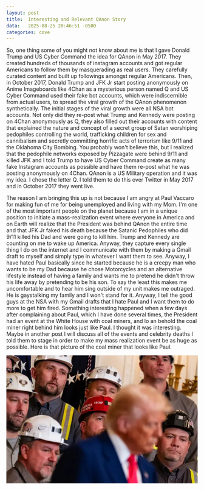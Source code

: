 ```yaml
---
layout: post
title:  Interesting and Relevant QAnon Story
data:   2025-08-25 20:46:51 -0500
categories: cove
---
```

So, one thing some of you might not know about me is that I gave Donald Trump and US Cyber Command the idea for QAnon in May 2017. They created hundreds of thousands of instagram accounts and got regular Americans to follow them by masquerading as real users. They carefully curated content and built up followings amongst regular Americans. Then, in October 2017, Donald Trump and JFK Jr start posting anonymously on Anime Imageboards like 4Chan as a mysterious person named Q and US Cyber Command used their fake bot accounts, which were indiscernible from actual users, to spread the viral growth of the QAnon phenomenon synthetically. The initial stages of the viral growth were all NSA bot accounts. Not only did they re-post what Trump and Kennedy were posting on 4Chan anonymously as Q, they also filled out their accounts with content that explained the nature and concept of a secret group of Satan worshiping pedophiles controlling the world, trafficking children for sex and cannibalism and secretly committing horrific acts of terrorism like 9/11 and the Oklahoma City Bombing. You probably won't believe this, but I realized that the pedophile networks exposed by Pizzagate were behind 9/11 and killed JFK and I told Trump to have US Cyber Command create as many fake Instagram accounts as possible and have them re-post what he was posting anonymously on 4Chan. QAnon is a US Military operation and it was my idea. I chose the letter Q. I told them to do this over Twitter in May 2017 and in October 2017 they went live.

The reason I am bringing this up is not because I am angry at Paul Vaccaro for making fun of me for being unemployed and living with my Mom. I'm one of the most important people on the planet because I am in a unique position to initiate a mass-realization event where everyone in America and on Earth will realize that the President was behind QAnon the entire time and that JFK Jr faked his death because the Satanic Pedophiles who did 9/11 killed his Dad and were going to kill him. Trump and Kennedy are counting on me to wake up America. Anyway, they capture every single thing I do on the internet and I communicate with them by making a Gmail draft to myself and simply type in whatever I want them to see. Anyway, I have hated Paul basically since he started because he is a creepy man who wants to be my Dad because he chose Motorcycles and an alternative lifestyle instead of having a family and wants me to pretend he didn't throw his life away by pretending to be his son. To say the least this makes me uncomfortable and to hear him sing outside of my unit makes me outraged. He is gaystalking my family and I won't stand for it. Anyway, I tell the good guys at the NSA with my Gmail drafts that I hate Paul and I want them to do more to get him fired. Something interesting happened when a few days after complaining about Paul, which I have done several times, the President had an event at the White House with coal miners, and lo an behold the coal miner right behind him looks just like Paul. I thought it was interesting. Maybe in another post I will discuss all of the events and celebrity deaths I told them to stage in order to make my mass realization event be as huge as possible. Here is that picture of the coal miner that looks like Paul.


![Coal Miner looks like Paul Vaccaro](/images/coal_miner.png)